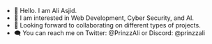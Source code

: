 - 👋 Hello. I am Ali Asjid.
- 🤖 I am interested in Web Development, Cyber Security, and AI.
- 🤝 Looking forward to collaborating on different types of projects.
- 🗨 You can reach me on Twitter: @PrinzzAli or Discord: @prinzzali

<!--
**AliAsjid/AliAsjid** is a ✨ _special_ ✨ repository because its `README.md` (this file) appears on your GitHub profile.

Here are some ideas to get you started:

- 🔭 I’m currently working on ...
- 🌱 I’m currently learning ...
- 👯 I’m looking to collaborate on ...
- 🤔 I’m looking for help with ...
- 💬 Ask me about ...
- 📫 How to reach me: ...
- 😄 Pronouns: ...
- ⚡ Fun fact: ...
-->
